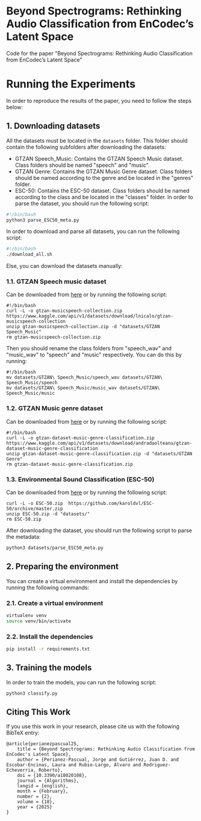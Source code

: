# Beyond Spectrograms: Rethinking Audio Classification from EnCodec’s Latent Space
Code for the paper "Beyond Spectrograms: Rethinking Audio Classification from EnCodec’s Latent Space"

# Running the Experiments

In order to reproduce the results of the paper, you need to follow the steps below:

## 1. Downloading datasets

All the datasets must be located in the `datasets` folder. This folder should contain the following subfolders after downloading the datasets:

- GTZAN Speech_Music: Contains the GTZAN Speech Music dataset. Class folders should be named "speech" and "music".
- GTZAN Genre: Contains the GTZAN Music Genre dataset. Class folders should be named according to the genre and be located in the "genres" folder.
- ESC-50: Contains the ESC-50 dataset. Class folders should be named according to the class and be located in the "classes" folder. In order to parse the dataset, you should run the following script:

```bash
#!/bin/bash
python3 parse_ESC50_meta.py
```

In order to download and parse all datasets, you can run the following script:

```bash
#!/bin/bash
./download_all.sh
```

Else, you can download the datasets manually:

### 1.1. GTZAN Speech music dataset

Can be downloaded from [here](https://www.kaggle.com/datasets/lnicalo/gtzan-musicspeech-collection) or by running the following script:

```
#!/bin/bash
curl -L -o gtzan-musicspeech-collection.zip https://www.kaggle.com/api/v1/datasets/download/lnicalo/gtzan-musicspeech-collection
unzip gtzan-musicspeech-collection.zip -d "datasets/GTZAN Speech_Music"
rm gtzan-musicspeech-collection.zip
```

Then you should rename the class folders from "speech_wav" and "music_wav" to "speech" and "music" respectively. You can do this by running:

```
#!/bin/bash
mv datasets/GTZAN\ Speech_Music/speech_wav datasets/GTZAN\ Speech_Music/speech
mv datasets/GTZAN\ Speech_Music/music_wav datasets/GTZAN\ Speech_Music/music
```


### 1.2. GTZAN Music genre dataset

Can be downloaded from [here](https://www.kaggle.com/datasets/andradaolteanu/gtzan-dataset-music-genre-classification) or by running the following script:

```
#!/bin/bash
curl -L -o gtzan-dataset-music-genre-classification.zip https://www.kaggle.com/api/v1/datasets/download/andradaolteanu/gtzan-dataset-music-genre-classification
unzip gtzan-dataset-music-genre-classification.zip -d "datasets/GTZAN Genre"
rm gtzan-dataset-music-genre-classification.zip
```


### 1.3. Environmental Sound Classification (ESC-50)
Can be downloaded from [here](https://github.com/karolpiczak/ESC-50) or by running the following script:

```
curl -L -o ESC-50.zip  https://github.com/karoldvl/ESC-50/archive/master.zip
unzip ESC-50.zip -d "datasets/"
rm ESC-50.zip
```

After downloading the dataset, you should run the following script to parse the metadata:

```bash
python3 datasets/parse_ESC50_meta.py
```

## 2. Preparing the environment

You can create a virtual environment and install the dependencies by running the following commands:

### 2.1. Create a virtual environment

```bash
virtualenv venv
source venv/bin/activate
```

### 2.2. Install the dependencies

```bash
pip install -r requirements.txt
```

## 3. Training the models

In order to train the models, you can run the following script:

```bash
python3 classify.py
```

## Citing This Work

If you use this work in your research, please cite us with the following BibTeX entry:

```
@article{perianezpascual25,
    title = {Beyond Spectrograms: Rethinking Audio Classification from EnCodec's Latent Space},
    author = {Perianez-Pascual, Jorge and Gutiérrez, Juan D. and Escobar-Encinas, Laura and Rubio-Largo, Álvaro and Rodriguez-Echeverria, Roberto},
    doi = {10.3390/a18020108},
    journal = {Algorithms},
    langid = {english},
    month = {February},
    number = {2},
    volume = {18},
    year = {2025}
}
```
